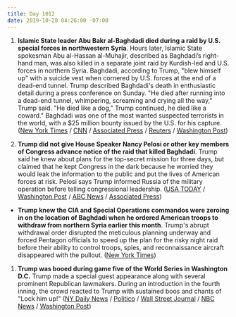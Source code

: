 ```yaml
---
title: Day 1012
date: 2019-10-28 04:26:00 -07:00
---
```


1. **Islamic State leader Abu Bakr al-Baghdadi died during a raid by U.S. special forces in northwestern Syria**. Hours later, Islamic State spokesman Abu al-Hassan al-Muhajir, described as Baghdadi’s right-hand man, was also killed in a separate joint raid by Kurdish-led and U.S. forces in northern Syria. Baghdadi, according to Trump, "blew himself up" with a suicide vest when cornered by U.S. forces at the end of a dead-end tunnel. Trump described Baghdadi's death in enthusiastic detail during a press conference on Sunday. "He died after running into a dead-end tunnel, whimpering, screaming and crying all the way," Trump said. "He died like a dog," Trump continued, he died like a coward." Baghdadi was one of the most wanted suspected terrorists in the world, with a $25 million bounty issued by the U.S. for his capture. ([New York Times](https://www.nytimes.com/2019/10/27/world/middleeast/al-baghdadi-dead.html) / [CNN](https://www.cnn.com/politics/live-news/baghdadi-monday-dle-intl/index.html) / [Associated Press](https://apnews.com/2c2c48e64f934d329c72a7af3dc284b1) / [Reuters](https://www.reuters.com/article/us-mideast-crisis-baghdadi-idUSKBN1X602N) / [Washington Post](https://www.washingtonpost.com/politics/whimpering-screaming-and-crying-a-beautiful-dog-trumps-bombastic-account-of-the-baghdadi-raid/2019/10/27/c50c3444-f8cc-11e9-9534-e0dbcc9f5683_story.html))

2. **Trump did not give House Speaker Nancy Pelosi or other key members of Congress advance notice of the raid that killed Baghdadi**. Trump said he knew about plans for the top-secret mission for three days, but claimed that he kept Congress in the dark because he worried they would leak the information to the public and put the lives of American forces at risk. Pelosi says Trump informed Russia of the military operation before telling congressional leadership. ([USA TODAY](https://www.usatoday.com/story/news/politics/2019/10/27/abu-bakr-al-baghdadi-killed-trump-withheld-details-democrats/2478353001/) / [Washington Post](https://www.washingtonpost.com/politics/pelosi-says-trump-notified-russians-of-baghdadis-apparent-death-before-telling-congressional-leaders/2019/10/27/d73bf418-f8ce-11e9-8190-6be4deb56e01_story.html?utm_source=reddit.com) / [ABC News](https://www.washingtonpost.com/politics/pelosi-says-trump-notified-russians-of-baghdadis-apparent-death-before-telling-congressional-leaders/2019/10/27/d73bf418-f8ce-11e9-8190-6be4deb56e01_story.html?utm_source=reddit.com) / [Associated Press](https://time.com/5711752/nancy-pelosi-trump-isis-raid-russia/?utm_source=reddit.com))

* **Trump knew the CIA and Special Operations commandos were zeroing in on the location of Baghdadi when he ordered American troops to withdraw from northern Syria earlier this month**. Trump's abrupt withdrawal order disrupted the meticulous planning underway and forced Pentagon officials to speed up the plan for the risky night raid before their ability to control troops, spies, and reconnaissance aircraft disappeared with the pullout. ([New York Times](https://www.nytimes.com/2019/10/27/us/politics/baghdadi-isis-leader-trump.html))

1. **Trump was booed during game five of the World Series in Washington D.C.** Trump made a special guest appearance along with several prominent Republican lawmakers. During an introduction in the fourth inning, the crowd reacted to Trump with sustained boos and chants of "Lock him up!" ([NY Daily News](https://www.nydailynews.com/news/national/ny-president-trump-world-series-game-5-melania-republican-lawmakers-20191028-d7vpr2mklra3jehftrxss67n2u-story.html) / [Politico](https://www.politico.com/news/2019/10/27/boos-chant-trump-world-series-059714) / [Wall Street Journal](https://www.wsj.com/articles/trump-attends-world-seriesand-gets-booed-11572230049) / [NBC News](https://www.nbcnews.com/politics/donald-trump/trump-showered-boos-chants-lock-him-world-series-game-n1072626) / [Washington Post](https://www.washingtonpost.com/sports/nationals/president-trump-attends-game-5-of-the-world-series-at-nationals-park/2019/10/27/ccee6622-f91d-11e9-8906-ab6b60de9124_story.html))